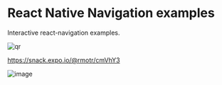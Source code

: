 # React Native Navigation examples

Interactive react-navigation examples.

![qr](https://user-images.githubusercontent.com/7065401/51691962-a3073180-1fda-11e9-9b71-555282fa8359.png)

https://snack.expo.io/@rmotr/cmVhY3

![image](https://user-images.githubusercontent.com/7065401/51684021-e60cd900-1fc9-11e9-9cb1-f2bc73f61081.png)
